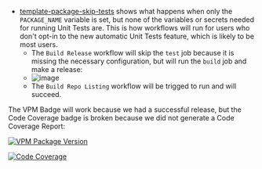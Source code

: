* [template-package-skip-tests](https://github.com/dustuu/template-package-skip-tests) shows what happens when only the `PACKAGE_NAME` variable is set, but none of the variables or secrets needed for running Unit Tests are. This is how workflows will run for users who don't opt-in to the new automatic Unit Tests feature, which is likely to be most users.
  * The `Build Release` workflow will skip the `test` job because it is missing the necessary configuration, but will run the `build` job and make a release:
  * ![image](https://github.com/vrchat-community/template-package/assets/101824882/b29be3cb-7667-488f-916b-33d89259c206)
  * The `Build Repo Listing` workflow will be trigged to run and will succeed.

The VPM Badge will work because we had a successful release, but the Code Coverage badge is broken because we did not generate a Code Coverage Report:

[![VPM Package Version](https://img.shields.io/vpm/v/com.vrchat.demo-template?repository_url=https%3A%2F%2Fdustuu.github.io%2Ftemplate-package-skip-tests%2Findex.json)](https://dustuu.github.io/template-package-skip-tests)

[![Code Coverage](https://dustuu.github.io/template-package-unconfigured/coverage/badge_linecoverage.svg)](https://dustuu.github.io/template-package-skip-tests/coverage)
